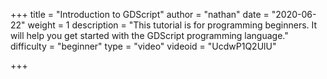 +++
title = "Introduction to GDScript"
author = "nathan"
date = "2020-06-22"
weight = 1
description = "This tutorial is for programming beginners. It will help you get started with the GDScript programming language."
difficulty = "beginner"
type = "video"
videoid = "UcdwP1Q2UlU"

+++
